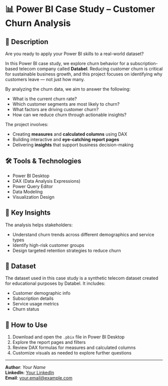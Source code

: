 # 📊 Power BI Case Study – Customer Churn Analysis

## 📌 Description

Are you ready to apply your Power BI skills to a real-world dataset?

In this Power BI case study, we explore churn behavior for a subscription-based telecom company called **Databel**. Reducing customer churn is critical for sustainable business growth, and this project focuses on identifying why customers leave — not just how many.

By analyzing the churn data, we aim to answer the following:

- What is the current churn rate?
- Which customer segments are most likely to churn?
- What factors are driving customer churn?
- How can we reduce churn through actionable insights?

The project involves:

- Creating **measures** and **calculated columns** using DAX  
- Building interactive and **eye-catching report pages**  
- Delivering **insights** that support business decision-making

## 🛠 Tools & Technologies

- Power BI Desktop  
- DAX (Data Analysis Expressions)  
- Power Query Editor  
- Data Modeling  
- Visualization Design

## 🧠 Key Insights

The analysis helps stakeholders:

- Understand churn trends across different demographics and service types  
- Identify high-risk customer groups  
- Design targeted retention strategies to reduce churn  

## 📁 Dataset

The dataset used in this case study is a synthetic telecom dataset created for educational purposes by Databel. It includes:

- Customer demographic info  
- Subscription details  
- Service usage metrics  
- Churn status

## 📎 How to Use

1. Download and open the `.pbix` file in Power BI Desktop  
2. Explore the report pages and filters  
3. Review DAX formulas for measures and calculated columns  
4. Customize visuals as needed to explore further questions

---

**Author**: _Your Name_  
**LinkedIn**: [Your LinkedIn](https://linkedin.com/in/yourprofile)  
**Email**: your.email@example.com
